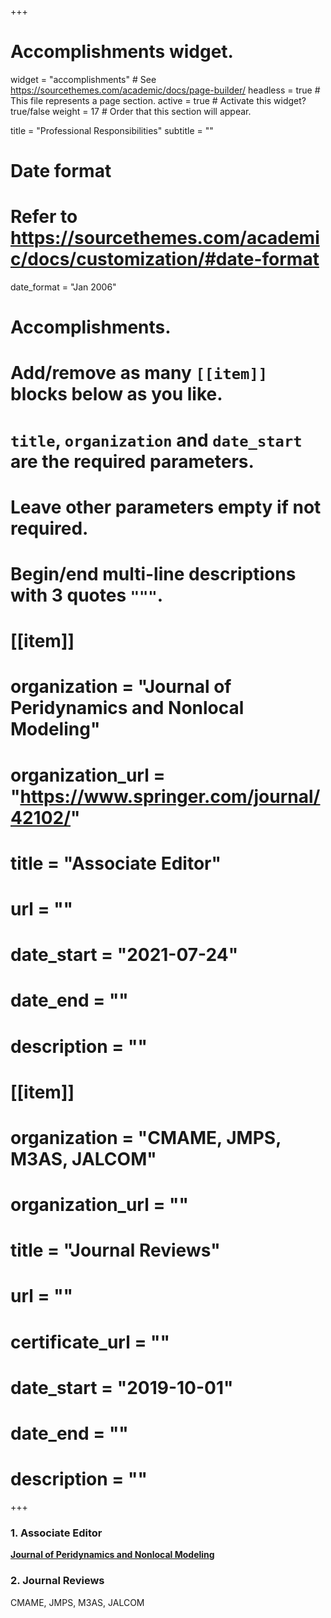 +++
# Accomplishments widget.
widget = "accomplishments"  # See https://sourcethemes.com/academic/docs/page-builder/
headless = true  # This file represents a page section.
active = true  # Activate this widget? true/false
weight = 17  # Order that this section will appear.

title = "Professional Responsibilities"
subtitle = ""

# Date format
#   Refer to https://sourcethemes.com/academic/docs/customization/#date-format
date_format = "Jan 2006"

# Accomplishments.
#   Add/remove as many `[[item]]` blocks below as you like.
#   `title`, `organization` and `date_start` are the required parameters.
#   Leave other parameters empty if not required.
#   Begin/end multi-line descriptions with 3 quotes `"""`.

# [[item]]
#   organization = "**Journal of Peridynamics and Nonlocal Modeling**"
#   organization_url = "https://www.springer.com/journal/42102/"
#   title = "**Associate Editor**"
#   url = ""
#   date_start = "2021-07-24"
#   date_end = ""
#   description = ""

# [[item]]
#   organization = "CMAME, JMPS, M3AS, JALCOM"
#   organization_url = ""
#   title = "Journal Reviews"
#   url = ""
#   certificate_url = ""
#   date_start = "2019-10-01"
#   date_end = ""
#   description = ""

+++

### 1. Associate Editor
[**Journal of Peridynamics and Nonlocal Modeling**](https://www.springer.com/journal/42102/)

### 2. Journal Reviews
CMAME, JMPS, M3AS, JALCOM
